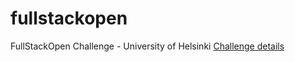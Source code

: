 # fullstackopen
FullStackOpen Challenge - University of Helsinki 
[Challenge details](https://fullstackopen.com/en/challenge)
